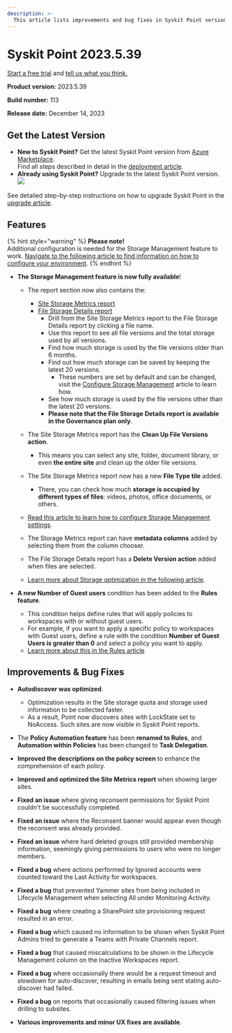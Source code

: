 ```yaml
---
description: >-
  This article lists improvements and bug fixes in Syskit Point version 2023.5.39.113
---
```


# Syskit Point 2023.5.39

[Start a free trial](https://www.syskit.com/products/point/free-trial/) and [tell us what you think.](https://www.syskit.com/company/contact-us/)

**Product version:** 2023.5.39

**Build number:** 113

**Release date:** December 14, 2023

## Get the Latest Version

* **New to Syskit Point?** Get the latest Syskit Point version from [Azure Marketplace](https://azuremarketplace.microsoft.com/en-us/marketplace/apps/syskitltd.syskit\_point).\
  Find all steps described in detail in the [deployment article](../../../setup/set-up-point-data-center/deployment/deploy-syskit-point.md).
* **Already using Syskit Point?** Upgrade to the latest Syskit Point version.\
  [![](https://aka.ms/deploytoazurebutton)](https://portal.azure.com/#create/Microsoft.Template/uri/https%3A%2F%2Fsyskitassetsstorage.blob.core.windows.net%2Fpoint%2FARMTemplates%2FPointUpdateDeploy%2FPointUpdateTemplate.json)

See detailed step-by-step instructions on how to upgrade Syskit Point in the [upgrade article](../../../setup/set-up-point-data-center/deployment/upgrade-syskit-point.md).

## Features

{% hint style="warning" %}
**Please note!**\
Additional configuration is needed for the Storage Management feature to work.
[Navigate to the following article to find information on how to configure your environment](../../../setup/configuration/configure/configure-point-for-storage-management.md).
{% endhint %}

* **The Storage Management feature is now fully available**!
  * The report section now also contains the: 
    * [Site Storage Metrics report](../../../storage-management/storage-reports.md#site-storage-metrics) 
    * [File Storage Details report](../../../storage-management/storage-reports.md#file-storage-details)
      * Drill from the Site Storage Metrics report to the File Storage Details report by clicking a file name.
      * Use this report to see all file versions and the total storage used by all versions.
      * Find how much storage is used by the file versions older than 6 months.
      * Find out how much storage can be saved by keeping the latest 20 versions.
        * These numbers are set by default and can be changed, visit the [Configure Storage Management](../../../setup/configuration/configure/configure-storage-management.md) article to learn how.
      * See how much storage is used by the file versions other than the latest 20 versions. 
      * **Please note that the File Storage Details report is available in the Governance plan only**.

  * The Site Storage Metrics report has the **Clean Up File Versions action**. 
    * This means you can select any site, folder, document library, or even **the entire site** and clean up the older file versions.
  * The Site Storage Metrics report now has a new **File Type tile** added. 
    * There, you can check how much **storage is occupied by different types of files**: videos, photos, office documents, or others.
  * [Read this article to learn how to configure Storage Management settings](../../../setup/configuration/configure/configure-storage-management.md).
  * The Storage Metrics report can have **metadata columns** added by selecting them from the column chooser. 
  * The File Storage Details report has a **Delete Version action** added when files are selected. 
  * [Learn more about Storage optimization in the following article](../../../storage-management/free-up-storage.md).

* **A new Number of Guest users** condition has been added to the **Rules feature**.
  * This condition helps define rules that will apply policies to workspaces with or without guest users.
  * For example, if you want to apply a specific policy to workspaces with Guest users, define a rule with the condition __Number of Guest Users is greater than 0__ and select a policy you want to apply. 
  * [Learn more about this in the Rules article](../../../governance-and-automation/automated-workflows/policy-automation.md)


## Improvements & Bug Fixes

* **Autodiscover was optimized**.
  * Optimization results in the Site storage quota and storage used information to be collected faster.
  * As a result, Point now discovers sites with LockState set to NoAccess. Such sites are now visible in Syskit Point reports.

* The **Policy Automation feature** has been **renamed to Rules**, and **Automation within Policies** has been changed to **Task Delegation**. 

* **Improved the descriptions on the policy screen** to enhance the comprehension of each policy.

* **Improved and optimized the Site Metrics report** when showing larger sites.

* **Fixed an issue** where giving reconsent permissions for Syskit Point couldn't be successfully completed.

* **Fixed an issue** where the Reconsent banner would appear even though the reconsent was already provided.

* **Fixed an issue** where hard deleted groups still provided membership information, seemingly giving permissions to users who were no longer members.

* **Fixed a bug** where actions performed by Ignored accounts were counted toward the Last Activity for workspaces. 

* **Fixed a bug** that prevented Yammer sites from being included in Lifecycle Management when selecting All under Monitoring Activity. 

* **Fixed a bug** where creating a SharePoint site provisioning request resulted in an error.

* **Fixed a bug** which caused no information to be shown when Syskit Point Admins tried to generate a Teams with Private Channels report.

* **Fixed a bug** that caused miscalculations to be shown in the Lifecycle Management column on the Inactive Workspaces report.

* **Fixed a bug** where occasionally there would be a request timeout and slowdown for auto-discover, resulting in emails being sent stating auto-discover had failed.

* **Fixed a bug** on reports that occasionally caused filtering issues when drilling to subsites.

* **Various improvements and minor UX fixes are available**.